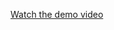 

[Watch the demo video](https://drive.google.com/file/d/1ITitHQVkztc3rHLUdl_MJZFbQ9mjhXoL/view?usp=sharing)


